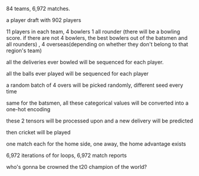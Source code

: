 84 teams, 6,972 matches.

a player draft with 902 players

11 players in each team, 4 bowlers 1 all rounder (there will be a bowling score. if there are not 4 bowlers, the best bowlers out of the batsmen and all rounders)
, 4 overseas(depending on whether they don't belong to that region's team)

all the deliveries ever bowled will be sequenced for each player.

all the balls ever played will be sequenced for each player

a random batch of 4 overs will be picked randomly, different seed every time

same for the batsmen, all these categorical values will be converted into a one-hot encoding 

these 2 tensors will be processed upon and a new delivery will be predicted

then cricket will be played 

one match each for the home side, one away, the home advantage exists

6,972 iterations of for loops, 6,972 match reports

who's gonna be crowned the t20 champion of the world?
